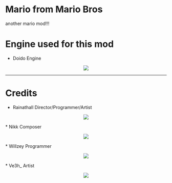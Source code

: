 # Mario from Mario Bros
another mario mod!!!

# Engine used for this mod
* Doido Engine

<p align="center">
<img src="https://www.newgrounds.com/dump/draw/27ed38c719b9761af970cac60f441e21">
</p>

---------------------------------

# Credits
* Rainathall  Director/Programmer/Artist
<p align="center">
<img src="https://art.ngfiles.com/images/5594000/5594960_656242_willzinhu_untitled-5594960.e213a6b5943dd2b1fa0f3e15bd79f3b0.webp?f1712442559">
</p>
* Nikk        Composer  
<p align="center">
<img src="https://art.ngfiles.com/images/5594000/5594960_656240_willzinhu_untitled-5594960.77317e366da80810c7f613d1e8381dce.webp?f1712442558">
</p>
* Willzey     Programmer
<p align="center">
<img src="https://art.ngfiles.com/images/5594000/5594960_656241_willzinhu_untitled-5594960.77317e366da80810c7f613d1e8381dce.webp?f1712442559">
</p>
* Ve3h_       Artist
<p align="center">
<img src="https://www.newgrounds.com/dump/draw/27ed38c719b9761af970cac60f441e21">
</p>
